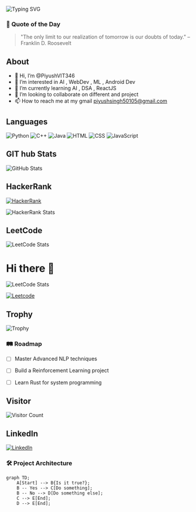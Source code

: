 ![Typing SVG](https://readme-typing-svg.herokuapp.com?font=Roboto&size=30&color=F76C6C&lines=Hi+there,+I'm+Piyush!;Welcome+to+my+GitHub+profile!;I+am+a+AI+enthusiast)

### 🌠 Quote of the Day
> "The only limit to our realization of tomorrow is our doubts of today." – Franklin D. Roosevelt

## **About**
- 👋 Hi, I’m @PiyushVIT346
- 👀 I’m interested in AI , WebDev , ML , Android Dev
- 🌱 I’m currently learning AI , DSA , ReactJS
- 💞️ I’m looking to collaborate on different and project 
- 📫 How to reach me at my gmail piyushsingh50105@gmail.com
  
## **Languages**
![Python](https://img.shields.io/badge/Python-3776AB?style=for-the-badge&logo=python&logoColor=white)
![C++](https://img.shields.io/badge/C++-00599C?style=for-the-badge&logo=cplusplus&logoColor=white)
![Java](https://img.shields.io/badge/Java-C0392B?style=for-the-badge&logo=java&logoColor=white)
![HTML](https://img.shields.io/badge/HTML-D35400?style=for-the-badge&logo=html5&logoColor=white)
![CSS](https://img.shields.io/badge/CSS-239120?style=for-the-badge&logo=css3&logoColor=white)
![JavaScript](https://img.shields.io/badge/JavaScript-F7DF1E?style=for-the-badge&logo=javascript&logoColor=white)




## **GIT hub Stats**
![GitHub Stats](https://github-readme-stats.vercel.app/api?username=PiyushSingh&show_icons=true&theme=radical)

## **HackerRank**
[![HackerRank](https://img.shields.io/badge/HackerRank-2EC866?style=for-the-badge&logo=hackerrank&logoColor=white)](https://www.hackerrank.com/piyushsingh50105)

![HackerRank Stats](https://hackerrank-stats.vercel.app/api?username=piyushsingh50105)

## **LeetCode**
![LeetCode Stats](https://leetcode-stats.vercel.app/api?username=Piyush_Coding910)
# Hi there 👋

![LeetCode Stats](https://leetcode-stats-api.herokuapp.com/Piyush_Coding910)

[![Leetcode](https://img.shields.io/badge/Leetcode-d35400?style=for-the-badge&logo=leetcode&logoColor=white)](https://leetcode.com/u/Piyush_Coding910)


## **Trophy**
![Trophy](https://github-profile-trophy.vercel.app/?username=PiyushSingh&theme=onedark)

### 🛤️ Roadmap
- [ ] Master Advanced NLP techniques
- [ ] Build a Reinforcement Learning project
- [ ] Learn Rust for system programming


## **Visitor**
![Visitor Count](https://komarev.com/ghpvc/?username=PiyushVIT346&color=blue)

## **LinkedIn**
[![LinkedIn](https://img.shields.io/badge/LinkedIn-0077B5?style=for-the-badge&logo=linkedin&logoColor=white)](https://www.linkedin.com/in/piyush-singh-328302289/)



### 🛠️ Project Architecture
```mermaid
graph TD;
    A[Start] --> B{Is it true?};
    B -- Yes --> C[Do something];
    B -- No --> D[Do something else];
    C --> E[End];
    D --> E[End];



